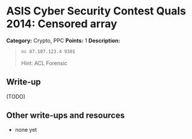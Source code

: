 # ASIS Cyber Security Contest Quals 2014: Censored array

**Category:** Crypto, PPC
**Points:** 1
**Description:**

> ```bash
> nc 87.107.123.4 9301
> ```
>
> Hint: ACL Forensic

## Write-up

(TODO)

## Other write-ups and resources

* none yet
